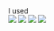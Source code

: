 
<div>I used</div>
<div>
 <img src="https://img.shields.io/badge/JAVA-6DB33F?style=flat&logo=java&logoColor=white"/>
<img src="https://img.shields.io/badge/Spring Boot-6DB33F?style=flat&logo=Spring Boot&logoColor=white"/>
<img src="https://img.shields.io/badge/MySQL-4479A1?style=flat&logo=MySQL&logoColor=white"/>
<img src="https://img.shields.io/badge/React-61DAFB?style=flat&logo=React&logoColor=white"/>
</div>

